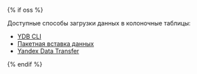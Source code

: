 {% if oss %}

Доступные способы загрузки данных в колоночные таблицы:
* [YDB CLI](../reference/ydb-cli/export-import/import-file.md)
* [Пакетная вставка данных](../recipes/ydb-sdk/bulk-upsert.md)
* [Yandex Data Transfer](https://yandex.cloud/ru/services/data-transfer)

{% endif %}
